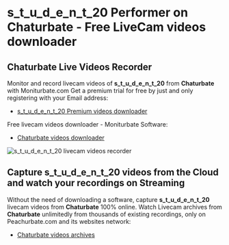 # s_t_u_d_e_n_t_20 Performer on Chaturbate - Free LiveCam videos downloader

## Chaturbate Live Videos Recorder

Monitor and record livecam videos of **s_t_u_d_e_n_t_20** from **Chaturbate** with Moniturbate.com
Get a premium trial for free by just and only registering with your Email address:
* [s_t_u_d_e_n_t_20 Premium videos downloader](https://moniturbate.com/request-demo-licence-key.html)

Free livecam videos downloader - Moniturbate Software:
* [Chaturbate videos downloader](https://moniturbate.com/moniturbate-download-software.html)

![s_t_u_d_e_n_t_20 livecam videos recorder](https://peachurnet.com/templates/moniturbate-software.png)


## Capture s_t_u_d_e_n_t_20 videos from the Cloud and watch your recordings on Streaming

Without the need of downloading a software, capture **s_t_u_d_e_n_t_20** livecam videos from **Chaturbate** 100% online.
Watch Livecam archives from **Chaturbate** unlimitedly from thousands of existing recordings, only on Peachurbate.com and its websites network:
* [Chaturbate videos archives](https://peachurnet.com/)